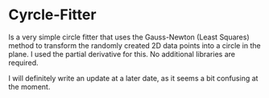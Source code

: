 # Cyrcle-Fitter

Is a very simple circle fitter that uses the Gauss-Newton (Least Squares) method to transform the randomly created 2D data points into a circle in the plane. I used the partial derivative for this. No additional libraries are required.

I will definitely write an update at a later date, as it seems a bit confusing at the moment.
